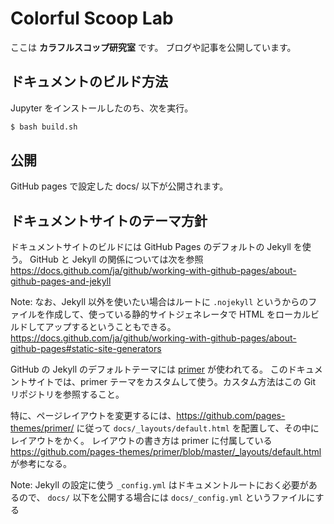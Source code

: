 # Colorful Scoop Lab

ここは **カラフルスコップ研究室** です。
ブログや記事を公開しています。

## ドキュメントのビルド方法

Jupyter をインストールしたのち、次を実行。

```sh
$ bash build.sh
```

## 公開

GitHub pages で設定した docs/ 以下が公開されます。


## ドキュメントサイトのテーマ方針

ドキュメントサイトのビルドには GitHub Pages のデフォルトの Jekyll を使う。
GitHub と Jekyll の関係については次を参照 https://docs.github.com/ja/github/working-with-github-pages/about-github-pages-and-jekyll

Note: なお、Jekyll 以外を使いたい場合はルートに `.nojekyll` というからのファイルを作成して、使っている静的サイトジェネレータで HTML をローカルビルドしてアップするということもできる。 https://docs.github.com/ja/github/working-with-github-pages/about-github-pages#static-site-generators

GitHub の Jekyll のデフォルトテーマには [primer](https://github.com/pages-themes/primer) が使われてる。
このドキュメントサイトでは、primer テーマをカスタムして使う。カスタム方法はこの Git リポジトリを参照すること。

特に、ページレイアウトを変更するには、https://github.com/pages-themes/primer/ に従って `docs/_layouts/default.html` を配置して、その中にレイアウトをかく。
レイアウトの書き方は primer に付属している https://github.com/pages-themes/primer/blob/master/_layouts/default.html が参考になる。

Note: Jekyll の設定に使う `_config.yml` はドキュメントルートにおく必要があるので、 `docs/` 以下を公開する場合には `docs/_config.yml` というファイルにする
